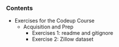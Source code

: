 ### Contents
* Exercises for the Codeup Course
    * Acquisition and Prep
        * Exercises 1: readme and gitignore
        * Exercise 2: Zillow dataset
        


